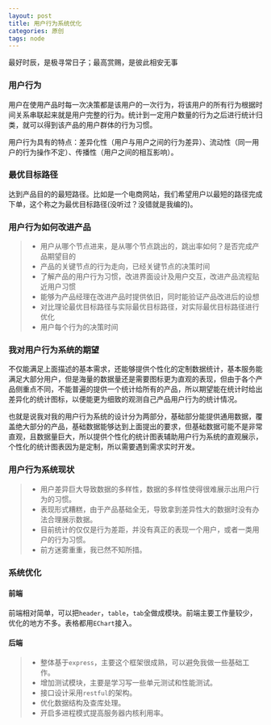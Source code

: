 ```yaml
---
layout: post
title: 用户行为系统优化
categories: 原创
tags: node
---
```


最好时辰，是极寻常日子；最高赏赐，是彼此相安无事

<!--more-->

### 用户行为

用户在使用产品时每一次决策都是该用户的一次行为，将该用户的所有行为根据时间关系串联起来就是用户完整的行为。统计到一定用户数量的行为之后进行统计归类，就可以得到该产品的用户群体的行为习惯。

用户行为具有的特点：差异化性（用户与用户之间的行为差异）、流动性（同一用户的行为操作不定）、传播性（用户之间的相互影响）。

### 最优目标路径

达到产品目的的最短路径。比如是一个电商网站，我们希望用户以最短的路径完成下单，这个称之为最优目标路径(没听过？没错就是我编的)。

### 用户行为如何改进产品

> * 用户从哪个节点进来，是从哪个节点跳出的，跳出率如何？是否完成产品期望目的
> * 产品的关键节点的行为走向，已经关键节点的决策时间
> * 了解产品的用户行为习惯，改进界面设计及用户交互，改进产品流程贴近用户习惯
> * 能够为产品经理在改进产品时提供依旧，同时能验证产品改进后的设想
> * 对比理论最优目标路径与实际最优目标路径，对实际最优目标路径进行优化
> * 用户每个行为的决策时间

### 我对用户行为系统的期望

不仅能满足上面描述的基本需求，还能够提供个性化的定制数据统计，基本服务能满足大部分用户，但是海量的数据量还是需要图标更为直观的表现，但由于各个产品侧重点不同，不能普遍的提供一个统计给所有的产品，所以期望能在统计时给出差异化的统计图标，以便能更为细致的观测自己产品用户行为的统计情况。

也就是说我对我的用户行为系统的设计分为两部分，基础部分能提供通用数据，覆盖绝大部分的产品，基础数据能够达到上面提出的要求，但基础数据可能不是非常直观，且数据量巨大，所以提供个性化的统计图表辅助用户行为系统的直观展示，个性化的统计图表因为是定制，所以需要遇到需求实时开发。

### 用户行为系统现状

> * 用户差异巨大导致数据的多样性，数据的多样性使得很难展示出用户行为的习惯。
> * 表现形式糟糕，由于产品基础全无，导致拿到差异性大的数据时没有办法合理展示数据。
> * 目前统计的仅仅是行为差距，并没有真正的表现一个用户，或者一类用户的行为习惯。
> * 前方迷雾重重，我已然不知所措。

### 系统优化

#### 前端

前端相对简单，可以把`header`，`table`，`tab`全做成模块。前端主要工作量较少，优化的地方不多。表格都用`EChart`接入。

#### 后端

> * 整体基于`express`，主要这个框架很成熟，可以避免我做一些基础工作。
> * 增加测试模块，主要是学习写一些单元测试和性能测试。
> * 接口设计采用`restful`的架构。
> * 优化数据结构及查库处理。
> * 开启多进程模式提高服务器内核利用率。
